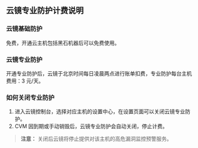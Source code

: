 ## 云镜专业防护计费说明

### 云镜基础防护
免费，开通云主机包括黑石机器后可以免费使用。
### 云镜专业防护
开通专业防护后，云镜于北京时间每日凌晨两点进行账单扣费，专业防护每台主机费用：3 元/天。


### 如何关闭专业防护
1. 进入云镜控制台，选择对应主机的设置中心，在设置页面可以关闭云镜专业防护。
2. CVM 因到期或手动销毁后，云镜专业防护会自动关闭，停止计费。
> **注意：**
关闭后云镜将停止提供对该主机的高危漏洞监控预警服务。
